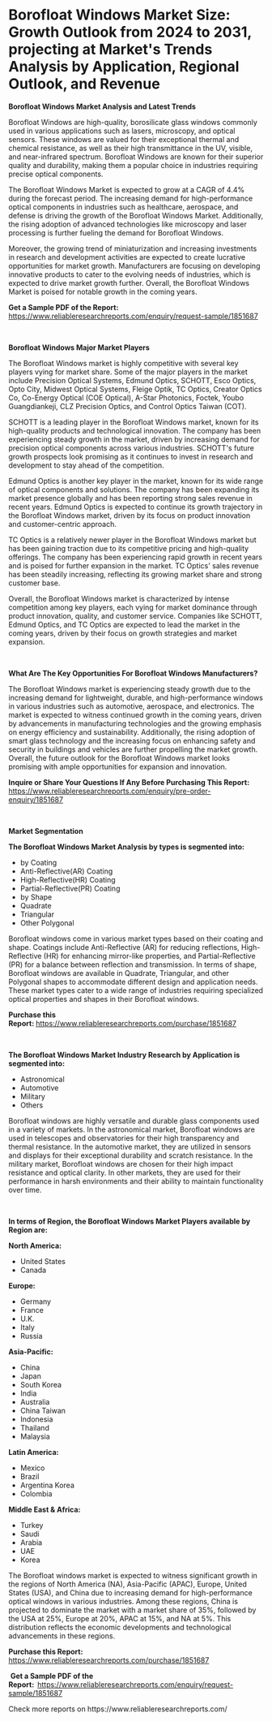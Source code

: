 <p><h1>Borofloat Windows Market Size: Growth Outlook from 2024 to 2031, projecting at Market's Trends Analysis by Application, Regional Outlook, and Revenue</h1></p><p><strong>Borofloat Windows Market Analysis and Latest Trends</strong></p>
<p><p>Borofloat Windows are high-quality, borosilicate glass windows commonly used in various applications such as lasers, microscopy, and optical sensors. These windows are valued for their exceptional thermal and chemical resistance, as well as their high transmittance in the UV, visible, and near-infrared spectrum. Borofloat Windows are known for their superior quality and durability, making them a popular choice in industries requiring precise optical components.</p><p>The Borofloat Windows Market is expected to grow at a CAGR of 4.4% during the forecast period. The increasing demand for high-performance optical components in industries such as healthcare, aerospace, and defense is driving the growth of the Borofloat Windows Market. Additionally, the rising adoption of advanced technologies like microscopy and laser processing is further fueling the demand for Borofloat Windows.</p><p>Moreover, the growing trend of miniaturization and increasing investments in research and development activities are expected to create lucrative opportunities for market growth. Manufacturers are focusing on developing innovative products to cater to the evolving needs of industries, which is expected to drive market growth further. Overall, the Borofloat Windows Market is poised for notable growth in the coming years.</p></p>
<p><strong>Get a Sample PDF of the Report:&nbsp;</strong> <a href="https://www.reliableresearchreports.com/enquiry/request-sample/1851687">https://www.reliableresearchreports.com/enquiry/request-sample/1851687</a></p>
<p>&nbsp;</p>
<p><strong>Borofloat Windows Major Market Players</strong></p>
<p><p>The Borofloat Windows market is highly competitive with several key players vying for market share. Some of the major players in the market include Precision Optical Systems, Edmund Optics, SCHOTT, Esco Optics, Opto City, Midwest Optical Systems, Fleige Optik, TC Optics, Creator Optics Co, Co-Energy Optical (COE Optical), A-Star Photonics, Foctek, Youbo Guangdiankeji, CLZ Precision Optics, and Control Optics Taiwan (COT).</p><p>SCHOTT is a leading player in the Borofloat Windows market, known for its high-quality products and technological innovation. The company has been experiencing steady growth in the market, driven by increasing demand for precision optical components across various industries. SCHOTT's future growth prospects look promising as it continues to invest in research and development to stay ahead of the competition.</p><p>Edmund Optics is another key player in the market, known for its wide range of optical components and solutions. The company has been expanding its market presence globally and has been reporting strong sales revenue in recent years. Edmund Optics is expected to continue its growth trajectory in the Borofloat Windows market, driven by its focus on product innovation and customer-centric approach.</p><p>TC Optics is a relatively newer player in the Borofloat Windows market but has been gaining traction due to its competitive pricing and high-quality offerings. The company has been experiencing rapid growth in recent years and is poised for further expansion in the market. TC Optics' sales revenue has been steadily increasing, reflecting its growing market share and strong customer base.</p><p>Overall, the Borofloat Windows market is characterized by intense competition among key players, each vying for market dominance through product innovation, quality, and customer service. Companies like SCHOTT, Edmund Optics, and TC Optics are expected to lead the market in the coming years, driven by their focus on growth strategies and market expansion.</p></p>
<p>&nbsp;</p>
<p><strong>What Are The Key Opportunities For Borofloat Windows Manufacturers?</strong></p>
<p><p>The Borofloat Windows market is experiencing steady growth due to the increasing demand for lightweight, durable, and high-performance windows in various industries such as automotive, aerospace, and electronics. The market is expected to witness continued growth in the coming years, driven by advancements in manufacturing technologies and the growing emphasis on energy efficiency and sustainability. Additionally, the rising adoption of smart glass technology and the increasing focus on enhancing safety and security in buildings and vehicles are further propelling the market growth. Overall, the future outlook for the Borofloat Windows market looks promising with ample opportunities for expansion and innovation.</p></p>
<p><strong>Inquire or Share Your Questions If Any Before Purchasing This Report:</strong> <a href="https://www.reliableresearchreports.com/enquiry/pre-order-enquiry/1851687">https://www.reliableresearchreports.com/enquiry/pre-order-enquiry/1851687</a></p>
<p>&nbsp;</p>
<p><strong>Market Segmentation</strong></p>
<p><strong>The Borofloat Windows Market Analysis by types is segmented into:</strong></p>
<p><ul><li>by Coating</li><li>Anti-Reflective(AR) Coating</li><li>High-Reflective(HR) Coating</li><li>Partial-Reflective(PR) Coating</li><li>by Shape</li><li>Quadrate</li><li>Triangular</li><li>Other Polygonal</li></ul></p>
<p><p>Borofloat windows come in various market types based on their coating and shape. Coatings include Anti-Reflective (AR) for reducing reflections, High-Reflective (HR) for enhancing mirror-like properties, and Partial-Reflective (PR) for a balance between reflection and transmission. In terms of shape, Borofloat windows are available in Quadrate, Triangular, and other Polygonal shapes to accommodate different design and application needs. These market types cater to a wide range of industries requiring specialized optical properties and shapes in their Borofloat windows.</p></p>
<p><strong>Purchase this Report:&nbsp;</strong><a href="https://www.reliableresearchreports.com/purchase/1851687">https://www.reliableresearchreports.com/purchase/1851687</a></p>
<p>&nbsp;</p>
<p><strong>The Borofloat Windows Market Industry Research by Application is segmented into:</strong></p>
<p><ul><li>Astronomical</li><li>Automotive</li><li>Military</li><li>Others</li></ul></p>
<p><p>Borofloat windows are highly versatile and durable glass components used in a variety of markets. In the astronomical market, Borofloat windows are used in telescopes and observatories for their high transparency and thermal resistance. In the automotive market, they are utilized in sensors and displays for their exceptional durability and scratch resistance. In the military market, Borofloat windows are chosen for their high impact resistance and optical clarity. In other markets, they are used for their performance in harsh environments and their ability to maintain functionality over time.</p></p>
<p>&nbsp;</p>
<p><strong>In terms of Region, the Borofloat Windows Market Players available by Region are:</strong></p>
<p>
    <p> <strong> North America: </strong>
        <ul>
            <li>United States</li>
            <li>Canada</li>
        </ul>
        </p> 
    <p> <strong> Europe: </strong>
        <ul>
            <li>Germany</li>
            <li>France</li>
            <li>U.K.</li>
            <li>Italy</li>
            <li>Russia</li>
        </ul>
        </p> 
    <p> <strong> Asia-Pacific: </strong>
        <ul>
            <li>China</li>
            <li>Japan</li>
            <li>South Korea</li>
            <li>India</li>
            <li>Australia</li>
            <li>China Taiwan</li>
            <li>Indonesia</li>
            <li>Thailand</li>
            <li>Malaysia</li>
        </ul>
        </p> 
    <p> <strong> Latin America: </strong>
        <ul>
            <li>Mexico</li>
            <li>Brazil</li>
            <li>Argentina Korea</li>
            <li>Colombia</li>
        </ul>
        </p> 
    <p> <strong> Middle East & Africa: </strong>
        <ul>
            <li>Turkey</li>
            <li>Saudi</li>
            <li>Arabia</li>
            <li>UAE</li>
            <li>Korea</li>
        </ul>
    </p>
    </p>
<p><p>The Borofloat windows market is expected to witness significant growth in the regions of North America (NA), Asia-Pacific (APAC), Europe, United States (USA), and China due to increasing demand for high-performance optical windows in various industries. Among these regions, China is projected to dominate the market with a market share of 35%, followed by the USA at 25%, Europe at 20%, APAC at 15%, and NA at 5%. This distribution reflects the economic developments and technological advancements in these regions.</p></p>
<p><strong>Purchase this Report: </strong><a href="https://www.reliableresearchreports.com/purchase/1851687">https://www.reliableresearchreports.com/purchase/1851687</a></p>
<p>&nbsp;<strong>Get a Sample PDF of the Report:&nbsp;&nbsp;</strong><a href="https://www.reliableresearchreports.com/enquiry/request-sample/1851687">https://www.reliableresearchreports.com/enquiry/request-sample/1851687</a></p>
<p><strong></strong></p>
<p>Check more reports on https://www.reliableresearchreports.com/</p>